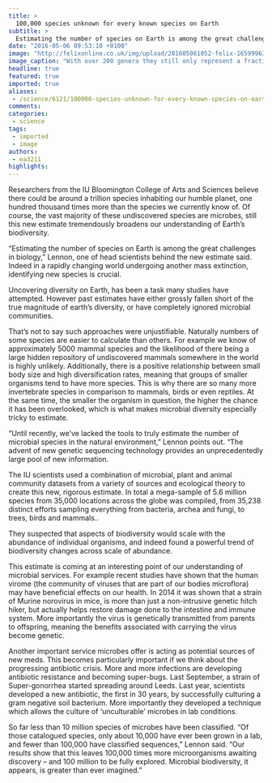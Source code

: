 ```yaml
---
title: >
  100,000 species unknown for every known species on Earth
subtitle: >
  Estimating the number of species on Earth is among the great challenges in biology
date: "2016-05-06 09:53:10 +0100"
image: "http://felixonline.co.uk/img/upload/201605061052-felix-16599963391_865673fed8_o.jpg"
image_caption: "With over 200 genera they still only represent a fraction of Earth’s diversity. "
headline: true
featured: true
imported: true
aliases:
 - /science/6121/100000-species-unknown-for-every-known-species-on-earth
comments:
categories:
 - science
tags:
 - imported
 - image
authors:
 - ea3211
highlights:
---
```


Researchers from the IU Bloomington College of Arts and Sciences believe there could be around a trillion species inhabiting our humble planet, one hundred thousand times more than the species we currently know of. Of course, the vast majority of these undiscovered species are microbes, still this new estimate tremendously broadens our understanding of Earth’s biodiversity.

“Estimating the number of species on Earth is among the great challenges in biology,” Lennon, one of head scientists behind the new estimate said. Indeed in a rapidly changing world undergoing another mass extinction, identifying new species is crucial.

Uncovering diversity on Earth, has been a task many studies have attempted. However past estimates have either grossly fallen short of the true magnitude of earth’s diversity, or have completely ignored microbial communities.

That’s not to say such approaches were unjustifiable. Naturally numbers of some species are easier to calculate than others. For example we know of approximately 5000 mammal species and the likelihood of there being a large hidden repository of undiscovered mammals  somewhere in the world is highly unlikely. Additionally, there is a positive relationship between small body size and high diversification rates, meaning that groups of smaller organisms tend to have more species. This is why there are so many more invertebrate species in comparison to mammals, birds or even reptiles. At the same time, the smaller the organism in question, the higher the chance it has been overlooked, which is what makes microbial diversity especially tricky to estimate.

“Until recently, we’ve lacked the tools to truly estimate the number of microbial species in the natural environment,” Lennon points out. “The advent of new genetic sequencing technology provides an unprecedentedly large pool of new information.

The IU scientists used a combination of microbial, plant and animal community datasets from a variety of sources and ecological theory to create this new, rigorous estimate. In total a mega-sample of 5.6 million species from 35,000 locations across the globe was compiled, from 35,238 distinct efforts sampling everything from bacteria, archea and fungi, to trees, birds and mammals..

They suspected that aspects of biodiversity would scale with the abundance of individual organisms, and indeed found a powerful trend of biodiversity changes across scale of abundance.

This estimate is coming at an interesting point of our understanding of microbial services. For example recent studies have shown that the human virome (the community of viruses that are part of our bodies microflora) may have beneficial effects on our health. In 2014 it was shown that a strain of Murine norovirus in mice, is more than just a non-intrusive genetic hitch hiker, but actually helps restore damage done to the intestine and immune system. More importantly the virus is genetically transmitted from parents to offspring, meaning the benefits associated with carrying the virus become genetic.

Another important service microbes offer is acting as potential sources of new meds. This becomes particularly important if we think about the progressing antibiotic crisis. More and more infections are developing antibiotic resistance and becoming super-bugs.  Last September, a strain of Super-gonorrhea started spreading around Leeds. Last year, scientists developed a new antibiotic, the first in 30 years, by successfully culturing a gram negative soil bacterium. More importantly they developed a technique which allows the culture of ‘unculturable’ microbes in lab conditions.

So far less than 10 million species of microbes have been classified. “Of those catalogued species, only about 10,000 have ever been grown in a lab, and fewer than 100,000 have classified sequences,” Lennon said. “Our results show that this leaves 100,000 times more microorganisms awaiting discovery – and 100 million to be fully explored. Microbial biodiversity, it appears, is greater than ever imagined.”
